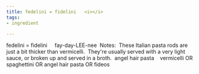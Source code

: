 ```yaml
---
title: fedelini = fidelini   <i></i>
tags:
- ingredient

---
```

fedelini = fidelini     fay-day-LEE-nee  Notes:  These Italian pasta rods are just a bit thicker than vermicelli.  They're usually served with a very light sauce, or broken up and served in a broth.  angel hair pasta    vermicelli OR spaghettini OR angel hair pasta OR fideos
